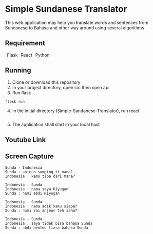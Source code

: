 # Simple Sundanese Translator
This web application may help you translate words and sentences from Sundanese to Bahasa and other way around using several algorithms

## Requirement
-Flask
-React
-Python

## Running
1. Clone or download this repository
2. In your project directory, open src then open api
3. Run flask
```
flask run
```
4. In the initial directory (Simple-Sundanese-Translator), run react
```yarn start
```
5. The application shall start in your local host

## Youtube Link

## Screen Capture

```
Sunda - Indonesia
Sunda : anjeun sumping ti mana?
Indonesia : kamu tiba dari mana?
```

```
Indonesia - Sunda
Indonesia : nama saya Riyugan
Sunda : nami abdi Riyugan
```

```
Indonesia - Sunda
Indonesia : nama adik kamu siapa?
Sunda : nami rai anjeun teh saha?
```

```
Indonesia - Sunda
Indonesia : saya tidak bisa bahasa Sunda
Sunda : abdi henteu tiasa bahasa Sunda
```

